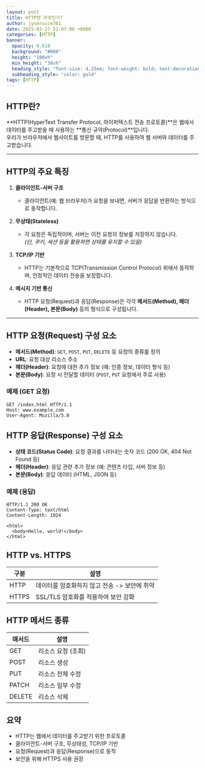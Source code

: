 ```yaml
---
layout: post
title: HTTP란 무엇인가?
author: jyservice781 
date: 2025-03-27 21:07:00 +0900 
categories: [HTTP]
banner:
  opacity: 0.618
  background: "#000"
  height: "100vh"
  min_height: "38vh"
  heading_style: "font-size: 4.25em; font-weight: bold; text-decoration: underline"
  subheading_style: "color: gold"
tags: [HTTP]
---
```


## HTTP란?

**HTTP(HyperText Transfer Protocol, 하이퍼텍스트 전송 프로토콜)**은 웹에서 데이터를 주고받을 때 사용하는 **통신 규약(Protocol)**입니다.  
우리가 브라우저에서 웹사이트를 방문할 때, HTTP를 사용하여 웹 서버와 데이터를 주고받습니다.

---

## HTTP의 주요 특징

1. **클라이언트-서버 구조**  
   - 클라이언트(예: 웹 브라우저)가 요청을 보내면, 서버가 응답을 반환하는 방식으로 동작합니다.

2. **무상태(Stateless)**  
   - 각 요청은 독립적이며, 서버는 이전 요청의 정보를 저장하지 않습니다.  
     *(단, 쿠키, 세션 등을 활용하면 상태를 유지할 수 있음)*

3. **TCP/IP 기반**  
   - HTTP는 기본적으로 TCP(Transmission Control Protocol) 위에서 동작하며, 안정적인 데이터 전송을 보장합니다.

4. **메시지 기반 통신**  
   - HTTP 요청(Request)과 응답(Response)은 각각 **메서드(Method), 헤더(Header), 본문(Body)** 등의 형식으로 구성됩니다.

---

## HTTP 요청(Request) 구성 요소

- **메서드(Method)**: `GET`, `POST`, `PUT`, `DELETE` 등 요청의 종류를 정의
- **URL**: 요청 대상 리소스 주소
- **헤더(Header)**: 요청에 대한 추가 정보 (예: 인증 정보, 데이터 형식 등)
- **본문(Body)**: 요청 시 전달할 데이터 (`POST`, `PUT` 요청에서 주로 사용)

### 예제 (GET 요청)

```http
GET /index.html HTTP/1.1
Host: www.example.com
User-Agent: Mozilla/5.0
```

## HTTP 응답(Response) 구성 요소

- **상태 코드(Status Code)**: 요청 결과를 나타내는 숫자 코드 (200 OK, 404 Not Found 등)
- **헤더(Header)**: 응답 관련 추가 정보 (예: 콘텐츠 타입, 서버 정보 등)
- **본문(Body)**: 응답 데이터 (HTML, JSON 등)

### 예제 (응답)

```
HTTP/1.1 200 OK
Content-Type: text/html
Content-Length: 1024

<html>
  <body>Hello, world!</body>
</html>
```

## HTTP vs. HTTPS
| 구분  | 설명 |
|------|------|
| HTTP | 데이터를 암호화하지 않고 전송 -> 보안에 취약 |
| HTTPS | SSL/TLS 암호화를 적용하여 보안 강화 |


## HTTP 메서드 종류
| 매서드  | 설명 |
|------|------|
| GET | 리소스 요청 (조회)|
| POST | 리소스 생성 |
| PUT | 리소스 전체 수정 |
| PATCH | 리소스 일부 수정 |
| DELETE | 리소스 삭제 |


## 요약
- HTTP는 웹에서 데이터를 주고받기 위한 프로토콜
- 클라이언트-서버 구조, 무상태성, TCP/IP 기반
- 요청(Request)과 응답(Response)으로 동작
- 보안을 위해 HTTPS 사용 권장